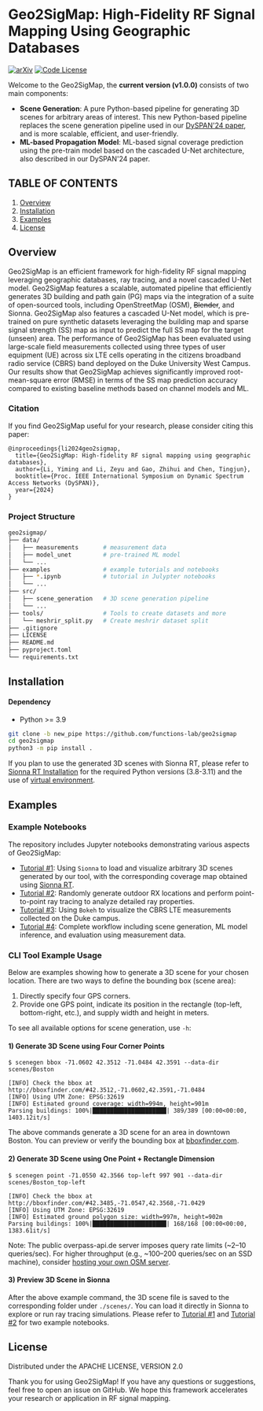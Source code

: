 # Geo2SigMap: High-Fidelity RF Signal Mapping Using Geographic Databases

[![arXiv](https://img.shields.io/badge/arXiv-2312.14303-green?color=FF8000?color=009922)](https://arxiv.org/abs/2312.14303)
[![Code License](https://img.shields.io/badge/Code%20License-Apache_2.0-yellow.svg)](https://github.com/functions-lab/geo2sigmap/blob/main/LICENSE)

<!-- Welcome to the Geo2SigMap, this is the first work that: 
* Designs an automated framework that integrates open-source tools, including geographic databases (OSM), computer graphics (Blender), and ray tracing (Sionna), and supports scalable ray tracing and RF signal mapping at-scale using real-world building information;
* Develops a novel cascaded U-Net architecture that achieves significantly improved signal strength (SS) map prediction accuracy compared to existing baseline methods based on channel models and ML.
 -->

Welcome to the Geo2SigMap, the **current version (v1.0.0)** consists of two main components: 
- **Scene Generation**: A pure Python-based pipeline for generating 3D scenes for arbitrary areas of interest. This new Python-based pipeline replaces the scene generation pipeline used in our [DySPAN'24 paper](https://ieeexplore.ieee.org/document/10632773), and is more scalable, efficient, and user-friendly.
- **ML-based Propagation Model**: ML-based signal coverage prediction using the pre-train model based on the cascaded U-Net architecture, also described in our DySPAN'24 paper.


## TABLE OF CONTENTS
1. [Overview](#overview)
3. [Installation](#installation)
4. [Examples](#examples)
5. [License](#license)

## Overview

Geo2SigMap is an efficient framework for high-fidelity RF signal mapping leveraging geographic databases, ray tracing, and a novel cascaded U-Net model. Geo2SigMap features a scalable, automated pipeline that efficiently generates 3D building and path gain (PG) maps via the integration of a suite of open-sourced tools, including OpenStreetMap (OSM), ~~Blender~~, and Sionna. Geo2SigMap also features a cascaded U-Net model, which is pre-trained on pure synthetic datasets leveraging the building map and sparse signal strength (SS) map as input to predict the full SS map for the target (unseen) area. The performance of Geo2SigMap has been evaluated using large-scale field measurements collected using three types of user equipment (UE) across six LTE cells operating in the citizens broadband radio service (CBRS) band deployed on the Duke University West Campus. Our results show that Geo2SigMap achieves significantly improved root-mean-square error (RMSE) in terms of the SS map prediction accuracy compared to existing baseline methods based on channel models and ML.

### Citation

If you find Geo2SigMap useful for your research, please consider citing this paper:
```
@inproceedings{li2024geo2sigmap,
  title={Geo2SigMap: High-fidelity RF signal mapping using geographic databases},
  author={Li, Yiming and Li, Zeyu and Gao, Zhihui and Chen, Tingjun},
  booktitle={Proc. IEEE International Symposium on Dynamic Spectrum Access Networks (DySPAN)},
  year={2024}
}
```

### Project Structure

```sh
geo2sigmap/
├── data/                  
│   ├── measurements       # measurement data
│   ├── model_unet         # pre-trained ML model
│   └── ...                
├── examples               # example tutorials and notebooks
│   ├── *.ipynb            # tutorial in Julypter notebooks
│   └── ...                
├── src/                   
│   ├── scene_generation   # 3D scene generation pipeline
│   └── ...                
├── tools/                 # Tools to create datasets and more   
│   └── meshrir_split.py   # Create meshrir dataset split
├── .gitignore
├── LICENSE                
├── README.md              
├── pyproject.toml         
└── requirements.txt             
```

## Installation

#### Dependency
* Python >= 3.9
  
```bash
git clone -b new_pipe https://github.com/functions-lab/geo2sigmap
cd geo2sigmap
python3 -m pip install .
```

If you plan to use the generated 3D scenes with Sionna RT, please refer to [Sionna RT Installation](https://nvlabs.github.io/sionna/installation.html) for the required Python versions (3.8-3.11) and the use of [virtual environment](https://docs.python.org/3/tutorial/venv.html). 

## Examples

### Example Notebooks

The repository includes Jupyter notebooks demonstrating various aspects of Geo2SigMap:

- [Tutorial #1](examples/sionna_rt_coverage_map.ipynb): Using `Sionna` to load and visualize arbitrary 3D scenes generated by our tool, with the corresponding coverage map obtained using [Sionna RT](https://nvlabs.github.io/sionna/examples/Sionna_Ray_Tracing_Introduction.html).
- [Tutorial #2](examples/sionna_rt_rays_analyze.ipynb): Randomly generate outdoor RX locations and perform point-to-point ray tracing to analyze detailed ray properties.
- [Tutorial #3](examples/visualize_measurements.ipynb): Using `Bokeh` to visualize the CBRS LTE measurements collected on the Duke campus.
- [Tutorial #4](examples/ml_coverage_map.ipynb): Complete workflow including scene generation, ML model inference, and evaluation using measurement data.


### CLI Tool Example Usage

Below are examples showing how to generate a 3D scene for your chosen location. There are two ways to define the bounding box (scene area):

1. Directly specify four GPS corners.
2. Provide one GPS point, indicate its position in the rectangle (top-left, bottom-right, etc.), and supply width and height in meters.

To see all available options for scene generation, use `-h`:
<!-- ```console
$ scenegen -h
usage: scenegenerationpipe [-h] [--version] {bbox,point} ...

Scene Generation CLI.

You can define the scene specified by a rectangle area in two ways:
  1) 'bbox' subcommand: specify four GPS corners (min_lon, min_lat, max_lon, max_lat).
  2) 'point' subcommand: specify one GPS point, indicate its corner/center position, and give width/height in meters.

options:
  -h, --help     show this help message and exit
  --version, -v  Show version information and exit.

Subcommands:
  {bbox,point}   Available subcommands.
    bbox         Define a bounding box using four GPS coordinates in the order: min_lon, min_lat, max_lon, max_lat.
    point        Work with a single point and a rectangle size.
```
 -->

#### 1) Generate 3D Scene using Four Corner Points
```console
$ scenegen bbox -71.0602 42.3512 -71.0484 42.3591 --data-dir scenes/Boston

[INFO] Check the bbox at http://bboxfinder.com/#42.3512,-71.0602,42.3591,-71.0484
[INFO] Using UTM Zone: EPSG:32619
[INFO] Estimated ground coverage: width=994m, height=901m
Parsing buildings: 100%|█████████████████████| 389/389 [00:00<00:00, 1403.12it/s]
```
The above commands generate a 3D scene for an area in downtown Boston. You can preview or verify the bounding box at [bboxfinder.com](http://bboxfinder.com/#42.3512,-71.0602,42.3591,-71.0484).

#### 2) Generate 3D Scene using One Point + Rectangle Dimension
```console
$ scenegen point -71.0550 42.3566 top-left 997 901 --data-dir scenes/Boston_top-left

[INFO] Check the bbox at http://bboxfinder.com/#42.3485,-71.0547,42.3568,-71.0429
[INFO] Using UTM Zone: EPSG:32619
[INFO] Estimated ground polygon size: width=997m, height=902m
Parsing buildings: 100%|█████████████████████| 168/168 [00:00<00:00, 1383.61it/s]
```

Note: The public overpass-api.de server imposes query rate limits (~2–10 queries/sec). For higher throughput (e.g., ~100–200 queries/sec on an SSD machine), consider [hosting your own OSM server](https://wiki.openstreetmap.org/wiki/Overpass_API/Installation).


#### 3) Preview 3D Scene in Sionna

After the above example command, the 3D scene file is saved to the corresponding folder under `./scenes/`. You can load it directly in Sionna to explore or run ray tracing simulations. Please refer to [Tutorial #1](examples/sionna_rt_coverage_map.ipynb) and [Tutorial #2](examples/sionna_rt_rays_analyze.ipynb) for two example notebooks.


## License

Distributed under the APACHE LICENSE, VERSION 2.0

Thank you for using Geo2SigMap! If you have any questions or suggestions, feel free to open an issue on GitHub. We hope this framework accelerates your research or application in RF signal mapping.

